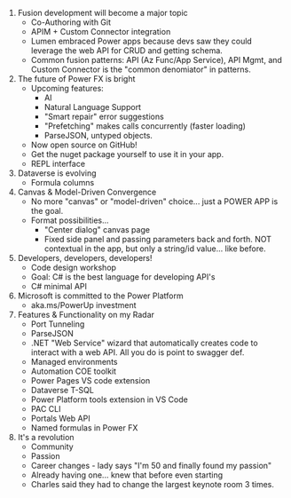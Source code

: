 1. Fusion development will become a major topic
    - Co-Authoring with Git
    - APIM + Custom Connector integration
    - Lumen embraced Power apps because devs saw they could leverage the web API for CRUD and getting schema.
    - Common fusion patterns: API (Az Func/App Service), API Mgmt, and Custom Connector is the "common denomiator" in patterns.
2. The future of Power FX is bright
    - Upcoming features:
        - AI
        - Natural Language Support
        - "Smart repair" error suggestions
        - "Prefetching" makes calls concurrently (faster loading)
        - ParseJSON, untyped objects.
    - Now open source on GitHub!
    - Get the nuget package yourself to use it in your app.
    - REPL interface
3. Dataverse is evolving
    - Formula columns
4. Canvas & Model-Driven Convergence
    - No more "canvas" or "model-driven" choice... just a POWER APP is the goal.
    - Format possibilities...
        - "Center dialog" canvas page
        - Fixed side panel and passing parameters back and forth. NOT contextual in the app, but only a string/id value... like before.
5. Developers, developers, developers!
    - Code design workshop
    - Goal: C# is the best language for developing API's
    - C# minimal API
6. Microsoft is committed to the Power Platform
    - aka.ms/PowerUp investment
7. Features & Functionality on my Radar
    - Port Tunneling
    - ParseJSON
    - .NET "Web Service" wizard that automatically creates code to interact with a web API. All you do is point to swagger def.
    - Managed environments
    - Automation COE toolkit
    - Power Pages VS code extension
    - Dataverse T-SQL
    - Power Platform tools extension in VS Code
    - PAC CLI
    - Portals Web API
    - Named formulas in Power FX
8. It's a revolution
    - Community
    - Passion
    - Career changes - lady says "I'm 50 and finally found my passion"
    - Already having one... knew that before even starting
    - Charles said they had to change the largest keynote room 3 times.
